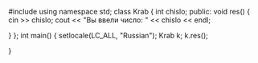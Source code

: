 #include <iostream> 
using namespace std; 
class Krab { 
 int chislo; 
public: 
 void res() 
 { 
  cin >> chislo; 
   cout << "Вы ввели число: " << chislo << endl; 
 
 } 
}; 
int main() 
{ 
 setlocale(LC_ALL, "Russian"); 
 Krab k; 
 k.res(); 
  
}
